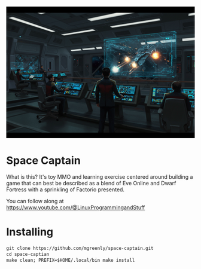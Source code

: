 ![](https://github.com/mgreenly/space-captain/blob/faa6752349538bfa05d595e004a8d658b0f5098d/data/spacecaptain-01.png)

Space Captain
=============

What is this?  It's toy MMO and learning exercise centered around building a game that can best be described as a blend
of Eve Online and Dwarf Fortress with a sprinkling of Factorio presented.

You can follow along at https://www.youtube.com/@LinuxProgrammingandStuff

Installing
==========

```
git clone https://github.com/mgreenly/space-captain.git
cd space-captian
make clean; PREFIX=$HOME/.local/bin make install
```
